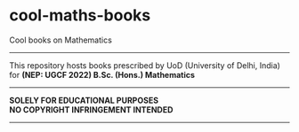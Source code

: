 # cool-maths-books
Cool books on Mathematics
<hr>
This repository hosts books prescribed by UoD (University of Delhi, India) for <b>(NEP: UGCF 2022) B.Sc. (Hons.) Mathematics</b>
<hr>
<b>SOLELY FOR EDUCATIONAL PURPOSES</b><br>
<b>NO COPYRIGHT INFRINGEMENT INTENDED</b>
<hr>
